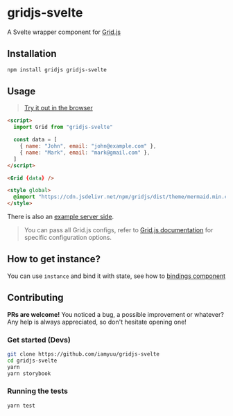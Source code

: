 # gridjs-svelte

A Svelte wrapper component for [Grid.js](https://gridjs.io)

## Installation

``` bash
npm install gridjs gridjs-svelte
```

## Usage

> [Try it out in the browser](https://svelte.dev/repl/9a066ccf55f54173bf5c6c8042142566)

``` html
<script>
  import Grid from "gridjs-svelte"

  const data = [
    { name: "John", email: "john@example.com" },
    { name: "Mark", email: "mark@gmail.com" },
  ]
</script>

<Grid {data} />

<style global>
  @import "https://cdn.jsdelivr.net/npm/gridjs/dist/theme/mermaid.min.css";
</style>
```

There is also an [example server side](https://svelte.dev/repl/e772220feac54e65b132615ac4d8eb09).

> You can pass all Grid.js configs, refer to [Grid.js documentation](https://gridjs.io/docs/config/data) for specific configuration options.

## How to get instance?

You can use `instance` and bind it with state, see how to [bindings component](https://svelte.dev/tutorial/component-bindings)

## Contributing

**PRs are welcome!**
You noticed a bug, a possible improvement or whatever?
Any help is always appreciated, so don't hesitate opening one!

### Get started (Devs)

```bash
git clone https://github.com/iamyuu/gridjs-svelte
cd gridjs-svelte
yarn
yarn storybook
```

### Running the tests

```bash
yarn test
```
